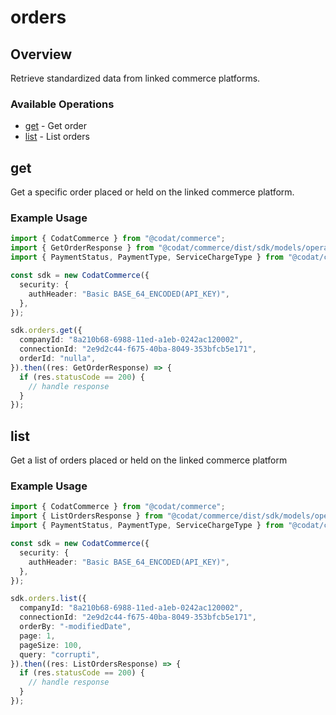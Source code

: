 # orders

## Overview

Retrieve standardized data from linked commerce platforms.

### Available Operations

* [get](#get) - Get order
* [list](#list) - List orders

## get

Get a specific order placed or held on the linked commerce platform.

### Example Usage

```typescript
import { CodatCommerce } from "@codat/commerce";
import { GetOrderResponse } from "@codat/commerce/dist/sdk/models/operations";
import { PaymentStatus, PaymentType, ServiceChargeType } from "@codat/commerce/dist/sdk/models/shared";

const sdk = new CodatCommerce({
  security: {
    authHeader: "Basic BASE_64_ENCODED(API_KEY)",
  },
});

sdk.orders.get({
  companyId: "8a210b68-6988-11ed-a1eb-0242ac120002",
  connectionId: "2e9d2c44-f675-40ba-8049-353bfcb5e171",
  orderId: "nulla",
}).then((res: GetOrderResponse) => {
  if (res.statusCode == 200) {
    // handle response
  }
});
```

## list

Get a list of orders placed or held on the linked commerce platform

### Example Usage

```typescript
import { CodatCommerce } from "@codat/commerce";
import { ListOrdersResponse } from "@codat/commerce/dist/sdk/models/operations";
import { PaymentStatus, PaymentType, ServiceChargeType } from "@codat/commerce/dist/sdk/models/shared";

const sdk = new CodatCommerce({
  security: {
    authHeader: "Basic BASE_64_ENCODED(API_KEY)",
  },
});

sdk.orders.list({
  companyId: "8a210b68-6988-11ed-a1eb-0242ac120002",
  connectionId: "2e9d2c44-f675-40ba-8049-353bfcb5e171",
  orderBy: "-modifiedDate",
  page: 1,
  pageSize: 100,
  query: "corrupti",
}).then((res: ListOrdersResponse) => {
  if (res.statusCode == 200) {
    // handle response
  }
});
```
